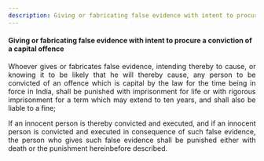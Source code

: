 ```yaml
---
description: Giving or fabricating false evidence with intent to procure a conviction of a capital offence
---
```


#### Giving or fabricating false evidence with intent to procure a conviction of a capital offence
<div style="text-align: justify">

Whoever gives or fabricates false evidence, intending thereby to cause, or knowing it to be likely that he will thereby cause, any person to be convicted of an offence which is capital by the law for the time being in force in India, shall be punished with imprisonment for life or with rigorous imprisonment for a term which may extend to ten years, and shall also be liable to a fine;

</p>

If an innocent person is thereby convicted and executed, and if an innocent person is convicted and executed in consequence of such false evidence, the person who gives such false evidence shall be punished either with death or the punishment hereinbefore described.

</div>
